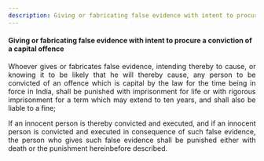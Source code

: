 ```yaml
---
description: Giving or fabricating false evidence with intent to procure a conviction of a capital offence
---
```


#### Giving or fabricating false evidence with intent to procure a conviction of a capital offence
<div style="text-align: justify">

Whoever gives or fabricates false evidence, intending thereby to cause, or knowing it to be likely that he will thereby cause, any person to be convicted of an offence which is capital by the law for the time being in force in India, shall be punished with imprisonment for life or with rigorous imprisonment for a term which may extend to ten years, and shall also be liable to a fine;

</p>

If an innocent person is thereby convicted and executed, and if an innocent person is convicted and executed in consequence of such false evidence, the person who gives such false evidence shall be punished either with death or the punishment hereinbefore described.

</div>
